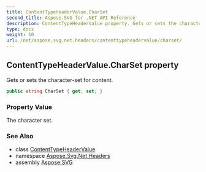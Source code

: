 ```yaml
---
title: ContentTypeHeaderValue.CharSet
second_title: Aspose.SVG for .NET API Reference
description: ContentTypeHeaderValue property. Gets or sets the character-set for content
type: docs
weight: 10
url: /net/aspose.svg.net.headers/contenttypeheadervalue/charset/
---
```

## ContentTypeHeaderValue.CharSet property

Gets or sets the character-set for content.

```csharp
public string CharSet { get; set; }
```

### Property Value

The character set.

### See Also

* class [ContentTypeHeaderValue](../)
* namespace [Aspose.Svg.Net.Headers](../../../aspose.svg.net.headers/)
* assembly [Aspose.SVG](../../../)
